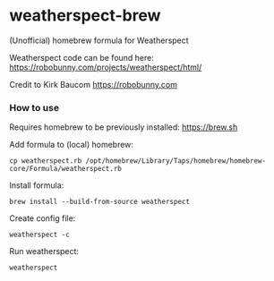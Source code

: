 # weatherspect-brew

(Unofficial) homebrew formula for Weatherspect

Weatherspect code can be found here: https://robobunny.com/projects/weatherspect/html/

Credit to Kirk Baucom https://robobunny.com

### How to use

Requires homebrew to be previously installed: https://brew.sh

Add formula to (local) homebrew:

```cp weatherspect.rb /opt/homebrew/Library/Taps/homebrew/homebrew-core/Formula/weatherspect.rb```

Install formula:

```brew install --build-from-source weatherspect```

Create config file:

```weatherspect -c```

Run weatherspect:

```weatherspect```
